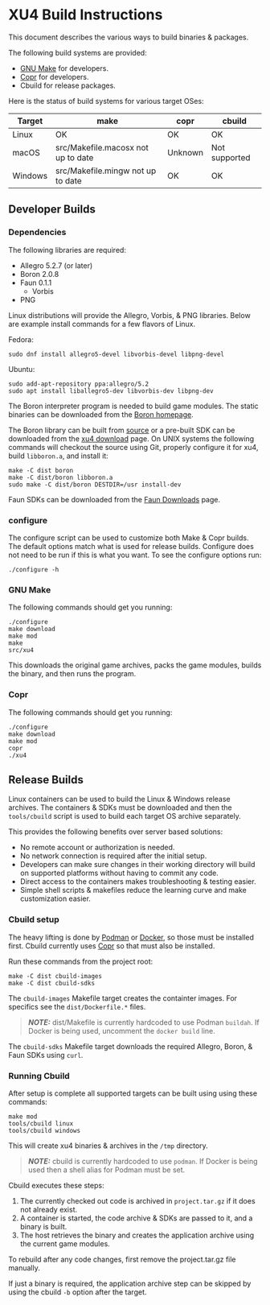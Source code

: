 XU4 Build Instructions
======================

This document describes the various ways to build binaries & packages.

The following build systems are provided:

 - [GNU Make] for developers.
 - [Copr] for developers.
 - Cbuild for release packages.

Here is the status of build systems for various target OSes:

| Target  | make   | copr    | cbuild |
| ------- | ------ | ------- | ------ |
| Linux   | OK     | OK      | OK     |
| macOS   | src/Makefile.macosx not up to date | Unknown | Not supported |
| Windows | src/Makefile.mingw not up to date  | OK | OK |


Developer Builds
----------------

### Dependencies

The following libraries are required:

 - Allegro 5.2.7 (or later)
 - Boron 2.0.8
 - Faun 0.1.1
    - Vorbis
 - PNG

Linux distributions will provide the Allegro, Vorbis, & PNG libraries.
Below are example install commands for a few flavors of Linux.

Fedora:

    sudo dnf install allegro5-devel libvorbis-devel libpng-devel

Ubuntu:

    sudo add-apt-repository ppa:allegro/5.2
    sudo apt install liballegro5-dev libvorbis-dev libpng-dev

The Boron interpreter program is needed to build game modules.
The static binaries can be downloaded from the
[Boron homepage](http://urlan.sourceforge.net/boron/).

The Boron library can be built from
[source](https://sourceforge.net/p/urlan/boron/code/ci/master/tree/)
or a pre-built SDK can be downloaded from the
[xu4 download](http://xu4.sourceforge.net/download.php#devel) page.
On UNIX systems the following commands will checkout the source using Git,
properly configure it for xu4, build `libboron.a`, and install it:

    make -C dist boron
    make -C dist/boron libboron.a
    sudo make -C dist/boron DESTDIR=/usr install-dev

Faun SDKs can be downloaded from the
[Faun Downloads](https://wickedsmoke.github.io/faun/md_download.html) page.


### configure

The configure script can be used to customize both Make & Copr builds.
The default options match what is used for release builds.
Configure does not need to be run if this is what you want.
To see the configure options run:

    ./configure -h


### GNU Make

The following commands should get you running:

    ./configure
    make download
    make mod
    make
    src/xu4

This downloads the original game archives, packs the game modules, builds the
binary, and then runs the program.

### Copr

The following commands should get you running:

    ./configure
    make download
    make mod
    copr
    ./xu4


Release Builds
--------------

Linux containers can be used to build the Linux & Windows release archives.
The containers & SDKs must be downloaded and then the `tools/cbuild` script
is used to build each target OS archive separately.

This provides the following benefits over server based solutions:

 - No remote account or authorization is needed.
 - No network connection is required after the initial setup.
 - Developers can make sure changes in their working directory will build
   on supported platforms without having to commit any code.
 - Direct access to the containers makes troubleshooting & testing easier.
 - Simple shell scripts & makefiles reduce the learning curve and make
   customization easier.

### Cbuild setup

The heavy lifting is done by [Podman] or [Docker], so those must be
installed first.  Cbuild currently uses [Copr] so that must also be installed.

Run these commands from the project root:

    make -C dist cbuild-images
    make -C dist cbuild-sdks

The `cbuild-images` Makefile target creates the containter images.  For
specifics see the `dist/Dockerfile.*` files.

> **_NOTE:_** dist/Makefile is currently hardcoded to use Podman `buildah`.
> If Docker is being used, uncomment the `docker build` line.

The `cbuild-sdks` Makefile target downloads the required Allegro, Boron, &
Faun SDKs using `curl`.

### Running Cbuild

After setup is complete all supported targets can be built using using these
commands:

    make mod
    tools/cbuild linux
    tools/cbuild windows

This will create xu4 binaries & archives in the `/tmp` directory.

> **_NOTE:_** cbuild is currently hardcoded to use `podman`.
> If Docker is being used then a shell alias for Podman must be set.

Cbuild executes these steps:
 1. The currently checked out code is archived in `project.tar.gz` if it does
    not already exist.
 2. A container is started, the code archive & SDKs are passed to it, and
    a binary is built.
 3. The host retrieves the binary and creates the application archive using
    the current game modules.

To rebuild after any code changes, first remove the project.tar.gz file
manually.

If just a binary is required, the application archive step can be skipped by
using the cbuild `-b` option after the target.


[GNU Make]: https://www.gnu.org/software/make/manual/html_node/index.html#toc-Overview-of-make
[Copr]: http://urlan.sourceforge.net/copr.html
[Podman]: https://podman.io/getting-started/installation
[Docker]: https://docs.docker.com/get-docker/
